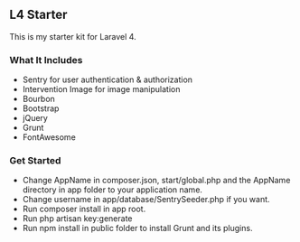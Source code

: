 ## L4 Starter

This is my starter kit for Laravel 4.

### What It Includes

- Sentry for user authentication & authorization
- Intervention Image for image manipulation
- Bourbon
- Bootstrap
- jQuery
- Grunt
- FontAwesome

### Get Started

- Change AppName in composer.json, start/global.php and the AppName directory in app folder to your application name.
- Change username in app/database/SentrySeeder.php if you want.
- Run composer install in app root.
- Run php artisan key:generate
- Run npm install in public folder to install Grunt and its plugins.